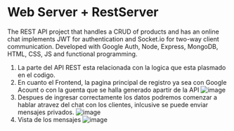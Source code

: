 # Web Server + RestServer
The REST API project that handles a CRUD of products and has an online chat implements JWT for authentication and Socket.io for two-way client communication. Developed with Google Auth, Node, Express, MongoDB, HTML, CSS, JS and functional programming.
1. La parte del API REST esta relacionada con la logica que esta plasmado en el codigo.
2. En cuanto el Frontend, la pagina principal de registro ya sea con Google Acount o con la guenta que se halla generado apartir de la API
![image](https://user-images.githubusercontent.com/85316618/209880582-25aba225-b793-40c0-a482-d874fd41fe77.png)
3. Despues de ingresar correctamente los datos podremos comenzar a hablar atravez del chat con los clientes, inlcusive se puede enviar mensajes privados.
![image](https://user-images.githubusercontent.com/85316618/209880801-70940371-9e68-40e2-90b0-e7c77fa3d6de.png)
4. Vista de los mensajes
![image](https://user-images.githubusercontent.com/85316618/209880927-fc65e007-b5a6-411d-9e0d-75d593a02038.png)


